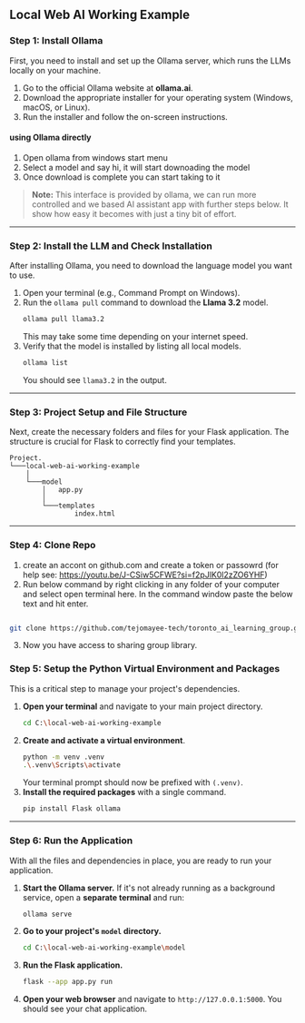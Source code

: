 ## Local Web AI Working Example


### Step 1: Install Ollama

First, you need to install and set up the Ollama server, which runs the LLMs locally on your machine.

1.  Go to the official Ollama website at **ollama.ai**.
2.  Download the appropriate installer for your operating system (Windows, macOS, or Linux).
3.  Run the installer and follow the on-screen instructions.


#### using Ollama directly

1. Open ollama from windows start menu
2. Select a model and say hi, it will start downoading the model
3. Once download is complete you can start taking to it

>**Note:** This interface is provided by ollama, we can run more controlled and we based AI assistant app with further steps below. It show how easy it becomes with just a tiny bit of effort.

-----

### Step 2: Install the LLM and Check Installation

After installing Ollama, you need to download the language model you want to use.

1.  Open your terminal (e.g., Command Prompt on Windows).
2.  Run the `ollama pull` command to download the **Llama 3.2** model.
    ```bash
    ollama pull llama3.2
    ```
    This may take some time depending on your internet speed.
3.  Verify that the model is installed by listing all local models.
    ```bash
    ollama list
    ```
    You should see `llama3.2` in the output.

-----

### Step 3: Project Setup and File Structure

Next, create the necessary folders and files for your Flask application. The structure is crucial for Flask to correctly find your templates.

```
Project.
└───local-web-ai-working-example
    │
    └───model
        │   app.py
        │
        └───templates
                index.html
```

-----
### Step 4: Clone Repo

1. create an accont on github.com and create a token or passowrd (for help see: https://youtu.be/J-CSiw5CFWE?si=f2pJlK0l2zZO6YHF) 
2. Run below command by right clicking in any folder of your computer and select open terminal here. In the command window paste the below text and hit enter.

```bash

git clone https://github.com/tejomayee-tech/toronto_ai_learning_group.git

```

3. Now you have access to sharing group library. 

### Step 5: Setup the Python Virtual Environment and Packages

This is a critical step to manage your project's dependencies.

1.  **Open your terminal** and navigate to your main project directory.
    ```bash
    cd C:\local-web-ai-working-example
    ```
2.  **Create and activate a virtual environment**.
    ```bash
    python -m venv .venv
    .\.venv\Scripts\activate
    ```
    Your terminal prompt should now be prefixed with `(.venv)`.
3.  **Install the required packages** with a single command.
    ```bash
    pip install Flask ollama
    ```

-----

### Step 6: Run the Application

With all the files and dependencies in place, you are ready to run your application.

1.  **Start the Ollama server.** If it's not already running as a background service, open a **separate terminal** and run:
    ```bash
    ollama serve
    ```
2.  **Go to your project's `model` directory.**
    ```bash
    cd C:\local-web-ai-working-example\model
    ```
3.  **Run the Flask application.**
    ```bash
    flask --app app.py run
    ```
4.  **Open your web browser** and navigate to `http://127.0.0.1:5000`. You should see your chat application.
